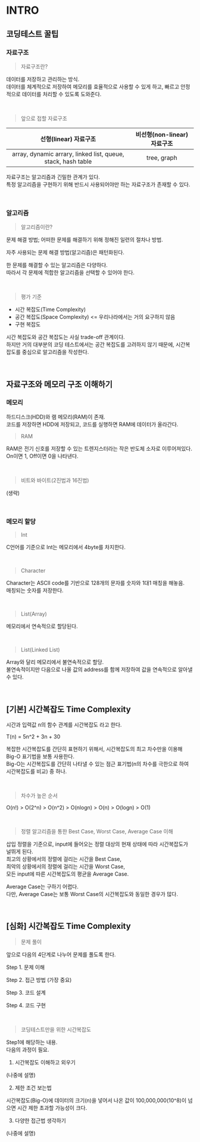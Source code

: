 # INTRO

## 코딩테스트 꿀팁

### 자료구조

> 자료구조란?

데이터를 저장하고 관리하는 방식. <br/>
데이터를 체계적으로 저장하여 메모리를 효율적으로 사용할 수 있게 하고, 빠르고 안정적으로 데이터를 처리할 수 있도록 도와준다.

<br/>

> 앞으로 접할 자료구조

|                    선형(linear) 자료구조                     | 비선형(non-linear) 자료구조 |
| :----------------------------------------------------------: | :-------------------------: |
| array, dynamic arrary, linked list, queue, stack, hash table |         tree, graph         |

자료구조는 알고리즘과 긴밀한 관계가 있다. <br/>
특정 알고리즘을 구현하기 위해 반드시 사용되어야만 하는 자료구조가 존재할 수 있다.

<br/>

### 알고리즘

> 알고리즘이란?

문제 해결 방법; 어떠한 문제를 해결하기 위해 정해진 일련의 절차나 방법.

자주 사용되는 문제 해결 방법(알고리즘)은 패턴화된다.

한 문제를 해결할 수 있는 알고리즘은 다양하다. <br/>
따라서 각 문제에 적합한 알고리즘을 선택할 수 있어야 한다.

<br/>

> 평가 기준

- 시간 복잡도(Time Complexity)
- 공간 복잡도(Space Complexity) <= 우리나라에서는 거의 요구하지 않음
- 구현 복잡도

시간 복잡도와 공간 복잡도는 사실 trade-off 관계이다. <br/>
하지만 거의 대부분의 코딩 테스트에서는 공간 복잡도를 고려하지 않기 때문에, 시간복잡도를 중심으로 알고리즘을 작성한다.

<br/>

## 자료구조와 메모리 구조 이해하기

### 메모리

하드디스크(HDD)와 램 메모리(RAM)이 존재. <br/>
코드를 저장하면 HDD에 저장되고, 코드를 실행하면 RAM에 데이터가 올라간다.

> RAM

RAM은 전기 신호를 저장할 수 있는 트렌지스터라는 작은 반도체 소자로 이루어져있다. <br/>
On이면 1, Off이면 0을 나타낸다.

<br/>

> 비트와 바이트(2진법과 16진법)

(생략)

<br/>

### 메모리 할당

> Int

C언어를 기준으로 Int는 메모리에서 4byte를 차지한다.

<br/>

> Character

Character는 ASCII code를 기반으로 128개의 문자를 숫자와 1대1 매칭을 해놓음. <br/>
매칭되는 숫자를 저장한다.

<br/>

> List(Array)

메모리에서 연속적으로 할당된다.

<br/>

> List(Linked List)

Array와 달리 메모리에서 불연속적으로 할당. <br/>
불연속적이지만 다음으로 나올 값의 address를 함께 저장하여 값을 연속적으로 알아낼 수 있다.

<br/>

## \[기본] 시간복잡도 Time Complexity

시간과 입력값 n의 함수 관계를 시간복잡도 라고 한다.

T(n) = 5n^2 + 3n + 30

복잡한 시간복잡도를 간단히 표현하기 위해서, 시간복잡도의 최고 차수만을 이용해 Big-O 표기법을 보통 사용한다. <br/>
Big-O는 시간복잡도를 간단히 나타낼 수 있는 점근 표기법(n의 차수를 극한으로 하여 시간복잡도를 비교) 중 하나.

<br/>

> 차수가 높은 순서

O(n!) > O(2^n) > O(n^2) > O(nlogn) > O(n) > O(logn) > O(1)

<br/>

> 정렬 알고리즘을 통한 Best Case, Worst Case, Average Case 이해

삽입 정렬을 기준으로, input에 들어오는 정렬 대상의 현재 상태에 따라 시간복잡도가 널뛰게 된다. <br/>
최고의 상황에서의 정렬에 걸리는 시간을 Best Case, <br/>
최악의 상황에서의 정렬에 걸리는 시간을 Worst Case, <br/>
모든 input에 따른 시간복잡도의 평균을 Average Case.

Average Case는 구하기 어렵다. <br/>
다만, Average Case는 보통 Worst Case의 시간복잡도와 동일한 경우가 많다.

<br/>

## \[심화] 시간복잡도 Time Complexity

> 문제 풀이

앞으로 다음의 4단계로 나누어 문제를 풀도록 한다.

Step 1. 문제 이해

Step 2. 접근 방법 (가장 중요)

Step 3. 코드 설계

Step 4. 코드 구현

<br/>

> 코딩테스트만을 위한 시간복잡도

Step1에 해당하는 내용. <br/>
다음의 과정이 필요.

1. 시간복잡도 이해하고 외우기

(나중에 설명)

2. 제한 조건 보는법

시간복잡도(Big-O)에 데이터의 크기(n)을 넣어서 나온 값이 100,000,000(10^8)이 넘으면 시간 제한 초과할 가능성이 크다.

3. 다양한 접근법 생각하기

(나중에 설명)

<br/>
